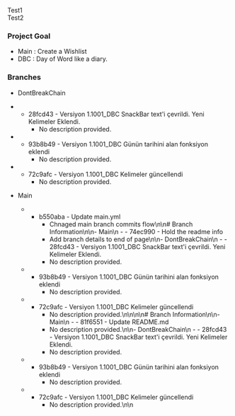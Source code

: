 Test1<br>
Test2

### Project Goal

- Main : Create a Wishlist
- DBC : Day of Word like a diary. 

### Branches

- DontBreakChain
-   - 28fcd43 - Versiyon 1.1001_DBC SnackBar text'i çevrildi. Yeni Kelimeler Eklendi.
        - No description provided.
-   - 93b8b49 - Versiyon 1.1001_DBC Günün tarihini alan fonksiyon eklendi
        - No description provided.
-   - 72c9afc - Versiyon 1.1001_DBC Kelimeler güncellendi
        - No description provided.

- Main
  -   - b550aba - Update main.yml
        - Chnaged main branch commits flow\n\n# Branch Information\n\n- Main\n  -   - 74ec990 - Hold the readme info
        - Add branch details to end of page\n\n- DontBreakChain\n  -   - 28fcd43 - Versiyon 1.1001_DBC SnackBar text'i çevrildi. Yeni Kelimeler Eklendi.
        - No description provided.
  -   - 93b8b49 - Versiyon 1.1001_DBC Günün tarihini alan fonksiyon eklendi
        - No description provided.
  -   - 72c9afc - Versiyon 1.1001_DBC Kelimeler güncellendi
        - No description provided.\n\n\n\n# Branch Information\n\n- Main\n  -   - 81f6551 - Update README.md
        - No description provided.\n\n- DontBreakChain\n  -   - 28fcd43 - Versiyon 1.1001_DBC SnackBar text'i çevrildi. Yeni Kelimeler Eklendi.
        - No description provided.
  -   - 93b8b49 - Versiyon 1.1001_DBC Günün tarihini alan fonksiyon eklendi
        - No description provided.
  -   - 72c9afc - Versiyon 1.1001_DBC Kelimeler güncellendi
        - No description provided.\n\n

